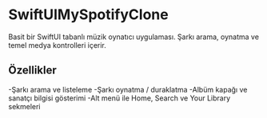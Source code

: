 # SwiftUIMySpotifyClone
Basit bir SwiftUI tabanlı müzik oynatıcı uygulaması. Şarkı arama, oynatma ve temel medya kontrolleri içerir.


## Özellikler
-Şarkı arama ve listeleme
-Şarkı oynatma / duraklatma
-Albüm kapağı ve sanatçı bilgisi gösterimi
-Alt menü ile Home, Search ve Your Library sekmeleri
